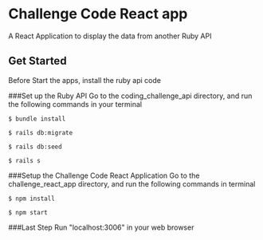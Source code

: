 # Challenge Code React app
A React Application to display the data from another Ruby API

## Get Started

Before Start the apps, install the ruby api code

###Set up the Ruby API
Go to the coding_challenge_api directory, and run the following commands in your terminal
```
$ bundle install
```
```
$ rails db:migrate
```
```
$ rails db:seed
```
```
$ rails s
```

###Setup the Challenge Code React Application
Go to the challenge_react_app directory, and run the following commands in terminal
```
$ npm install
```
```
$ npm start
```
###Last Step
Run "localhost:3006" in your web browser
